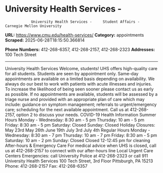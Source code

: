 # University Health Services - 
                University Health Services -     Student Affairs - Carnegie Mellon University

**URL:** https://www.cmu.edu/health-services/
**Category:** appointments
**Scraped:** 2025-06-28T18:15:50.366814

**Phone Numbers:** 412-268-6357, 412-268-2157, 412-268-2323
**Addresses:** 100 Tech Street

---

University Health Services
Welcome, students! UHS offers high-quality care for all students.
Students are seen
by appointment only.
Same-day appointments are available on a limited basis depending on availability.
We always do our best to work with patients with acute illnesses and injuries.
To increase the likelihood of being seen sooner please contact us as early as possible.
If no appointments are available, students will be assessed by a triage nurse and provided with an appropriate plan of care which may include: guidance on symptom management; referrals to urgent/emergency care; scheduling for the next available appointment.
Call us at 412-268-2157, option 2 to discuss your needs.
COVID-19 Health Information
Summer Hours
Monday - Wednesday: 8:30 am - 5 pm
Thursday: 10 am - 5 pm
Friday: 8:30 am - 5 pm
Saturday: Closed
Sunday: Closed
Holiday Closures:
May 23rd
May 26th
June 19th
July 3rd
July 4th
Regular Hours
Monday - Wednesday: 8:30 am - 7 pm
Thursday: 10 am - 7 pm
Friday: 8:30 am - 5 pm
Saturday: 10 am - 2 pm
Sunday: Closed
Closed 12-12:45 pm for cleaning
After-hours & Emergency Care
For medical advice when UHS is closed, call us at 412-268-2157 to connect with our after-hours line
Local Urgent Care Centers
Emergencies:
call
University Police
at 412-268-2323 or call 911
University Health Services
100 Tech Street, 3rd Floor
Pittsburgh, PA 15213
Phone: 412-268-2157
Fax: 412-268-6357